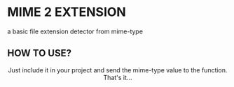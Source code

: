 # MIME 2 EXTENSION
a basic file extension detector from mime-type

## HOW TO USE?
<p align="center">
  Just include it in your project and send the mime-type value to the function. That's it...
</p>
